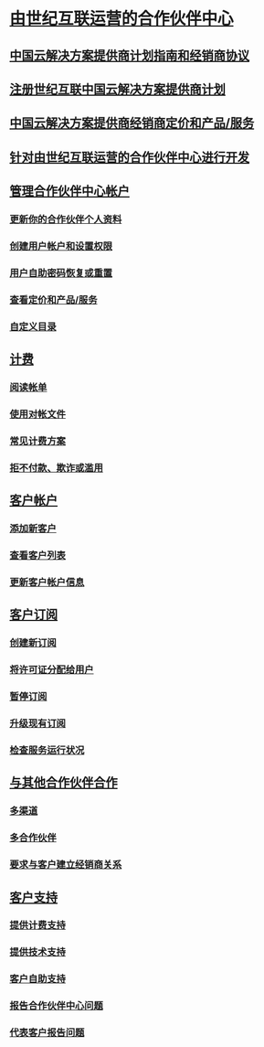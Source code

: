# [由世纪互联运营的合作伙伴中心](index.md)
## [中国云解决方案提供商计划指南和经销商协议](csp-program-guide-and-agreements.md)
## [注册世纪互联中国云解决方案提供商计划](enrolling-in-the-csp-program.md)
## [中国云解决方案提供商经销商定价和产品/服务](see-offers-and-pricing.md)
## [针对由世纪互联运营的合作伙伴中心进行开发](develop-for-partner-center.md)
## [管理合作伙伴中心帐户](partner-center-account-setup.md)
### [更新你的合作伙伴个人资料](update-your-partner-profile.md)
### [创建用户帐户和设置权限](create-user-accounts-and-set-permissions.md)
### [用户自助密码恢复或重置](reset-a-user-password.md)
### [查看定价和产品/服务](see-offers-and-pricing.md)
### [自定义目录](customize-the-catalog.md)
## [计费](billing.md)
### [阅读帐单](read-your-bill.md)
### [使用对帐文件](use-the-reconciliation-files.md)
### [常见计费方案](common-billing-scenarios.md)
### [拒不付款、欺诈或滥用](non-payment-fraud-or-misuse.md)
## [客户帐户](customer-accounts.md)
### [添加新客户](add-a-new-customer.md)
### [查看客户列表](see-your-customer-list.md)
### [更新客户帐户信息](update-customer-account-info.md)
## [客户订阅](customer-subscriptions.md)
### [创建新订阅](create-a-new-subscription.md)
### [将许可证分配给用户](assign-licenses-to-users.md)
### [暂停订阅](suspend-a-subscription.md)
### [升级现有订阅](add-licenses-or-services-to-an-existing-subscription.md)
### [检查服务运行状况](check-service-health.md)
## [与其他合作伙伴合作](work-with-other-partners.md)
### [多渠道](multichannel.md)
### [多合作伙伴](multipartner.md)
### [要求与客户建立经销商关系](request-a-relationship-with-a-customer.md)
## [客户支持](customer-support.md)
### [提供计费支持](provide-billing-support.md)
### [提供技术支持](provide-technical-support.md)
### [客户自助支持](customer-self-support.md)
### [报告合作伙伴中心问题](report-problems-with-partner-center.md)
### [代表客户报告问题](report-problems-on-behalf-of-a-customer.md)